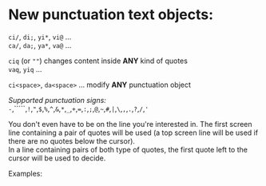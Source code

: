 New punctuation text objects:
=============================

   `ci/`, `di;`, `yi*`, `vi@` ...  
   `ca/`, `da;`, `ya*`, `va@` ...

   `ciq` (or `""`) changes content inside **ANY** kind of quotes  
   `vaq`, `yiq` ...

   `ci<space>`, `da<space>` ... modify **ANY** punctuation object

_Supported punctuation signs:_  
`-`,`````,`!`,`"`,`$`,`%`,`^`,`&`,`*`,`_`,`+`,`=`,`:`,`;`,`@`,`~`,`#`,`|`,`\`,`,`,`.`,`?`,`/`,`'`

You don't even have to be on the line you're interested in. The first screen  
line containing a pair of quotes will be used (a top screen line will be used if  
there are no quotes below the cursor).  
In a line containing pairs of both type of quotes, the first quote left to the  
cursor will be used to decide.

Examples:
